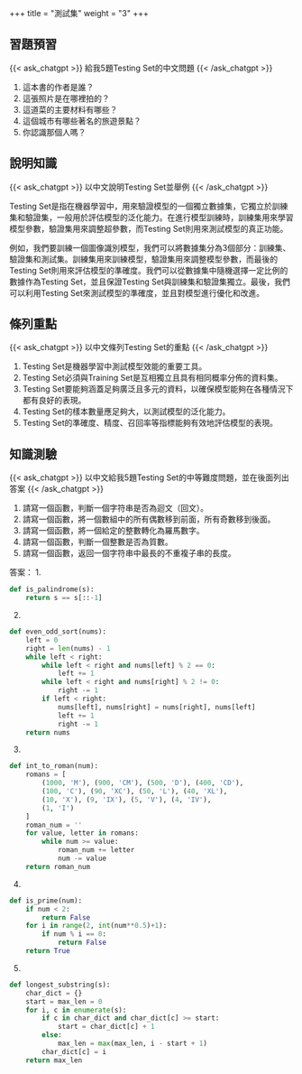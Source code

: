 +++
title = "測試集"
weight = "3"
+++
## 習題預習
{{< ask_chatgpt >}}
給我5題Testing Set的中文問題
{{< /ask_chatgpt >}}

1. 這本書的作者是誰？
2. 這張照片是在哪裡拍的？
3. 這道菜的主要材料有哪些？
4. 這個城市有哪些著名的旅遊景點？
5. 你認識那個人嗎？   

## 說明知識
{{< ask_chatgpt >}}
以中文說明Testing Set並舉例
{{< /ask_chatgpt >}}

Testing Set是指在機器學習中，用來驗證模型的一個獨立數據集，它獨立於訓練集和驗證集，一般用於評估模型的泛化能力。在進行模型訓練時，訓練集用來學習模型參數，驗證集用來調整超參數，而Testing Set則用來測試模型的真正功能。

例如，我們要訓練一個圖像識別模型，我們可以將數據集分為3個部分：訓練集、驗證集和測試集。訓練集用來訓練模型，驗證集用來調整模型參數，而最後的Testing Set則用來評估模型的準確度。我們可以從數據集中隨機選擇一定比例的數據作為Testing Set，並且保證Testing Set與訓練集和驗證集獨立。最後，我們可以利用Testing Set來測試模型的準確度，並且對模型進行優化和改進。   

## 條列重點
{{< ask_chatgpt >}}
以中文條列Testing Set的重點
{{< /ask_chatgpt >}}

1. Testing Set是機器學習中測試模型效能的重要工具。
2. Testing Set必須與Training Set是互相獨立且具有相同概率分佈的資料集。
3. Testing Set要能夠涵蓋足夠廣泛且多元的資料，以確保模型能夠在各種情況下都有良好的表現。
4. Testing Set的樣本數量應足夠大，以測試模型的泛化能力。
5. Testing Set的準確度、精度、召回率等指標能夠有效地評估模型的表現。   

## 知識測驗
{{< ask_chatgpt >}}
以中文給我5題Testing Set的中等難度問題，並在後面列出答案
{{< /ask_chatgpt >}}

1. 請寫一個函數，判斷一個字符串是否為迴文（回文）。
2. 請寫一個函數，將一個數組中的所有偶數移到前面，所有奇數移到後面。
3. 請寫一個函數，將一個給定的整數轉化為羅馬數字。
4. 請寫一個函數，判斷一個整數是否為質數。
5. 請寫一個函數，返回一個字符串中最長的不重複子串的長度。

答案：
1. 
```python
def is_palindrome(s):
    return s == s[::-1]
```
2. 
```python
def even_odd_sort(nums):
    left = 0
    right = len(nums) - 1
    while left < right:
        while left < right and nums[left] % 2 == 0:
            left += 1
        while left < right and nums[right] % 2 != 0:
            right -= 1
        if left < right:
            nums[left], nums[right] = nums[right], nums[left]
            left += 1
            right -= 1
    return nums
```
3. 
```python
def int_to_roman(num):
    romans = [
        (1000, 'M'), (900, 'CM'), (500, 'D'), (400, 'CD'),
        (100, 'C'), (90, 'XC'), (50, 'L'), (40, 'XL'),
        (10, 'X'), (9, 'IX'), (5, 'V'), (4, 'IV'),
        (1, 'I')
    ]
    roman_num = ''
    for value, letter in romans:
        while num >= value:
            roman_num += letter
            num -= value
    return roman_num
```
4. 
```python
def is_prime(num):
    if num < 2:
        return False
    for i in range(2, int(num**0.5)+1):
        if num % i == 0:
            return False
    return True
```
5. 
```python
def longest_substring(s):
    char_dict = {}
    start = max_len = 0
    for i, c in enumerate(s):
        if c in char_dict and char_dict[c] >= start:
            start = char_dict[c] + 1
        else:
            max_len = max(max_len, i - start + 1)
        char_dict[c] = i
    return max_len
```   

